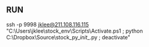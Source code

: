 ## RUN
ssh -p 9998 jklee@211.108.116.115 "C:\Users\jklee\stock_env\Scripts\Activate.ps1 ; python C:\Dropbox\Source\stock_py\__init__.py ; deactivate"
